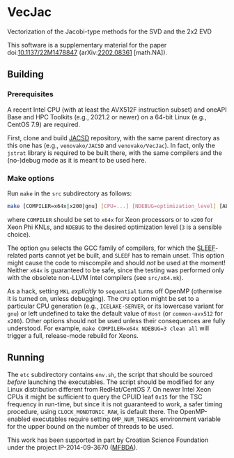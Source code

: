 # VecJac
Vectorization of the Jacobi-type methods for the SVD and the 2x2 EVD

This software is a supplementary material for the paper
doi:[10.1137/22M1478847](https://doi.org/10.1137/22M1478847 "Vectorization of a thread-parallel Jacobi singular value decomposition method")
(arXiv:[2202.08361](https://arxiv.org/abs/2202.08361 "Vectorization of a thread-parallel Jacobi singular value decomposition method") \[math.NA\]).

## Building

### Prerequisites

A recent Intel CPU (with at least the AVX512F instruction subset) and oneAPI Base and HPC Toolkits (e.g., 2021.2 or newer) on a 64-bit Linux (e.g., CentOS 7.9) are required.

First, clone and build [JACSD](https://github.com/venovako/JACSD) repository, with the same parent directory as this one has (e.g., ``venovako/JACSD`` and ``venovako/VecJac``).
In fact, only the ``jstrat`` library is required to be built there, with the same compilers and the (no-)debug mode as it is meant to be used here.

### Make options

Run ``make`` in the ``src`` subdirectory as follows:
```bash
make [COMPILER=x64x|x200|gnu] [CPU=...] [NDEBUG=optimization_level] [ABI=ilp64|lp64] [FPU=precise|strict] [WP=q|l] [MKL=sequential|intel_thread] [SLEEF=/path/to/sleef] [CR_MATH=/path/to/core-math] [all|clean|help]
```
where ``COMPILER`` should be set to ``x64x`` for Xeon processors or to ``x200`` for Xeon Phi KNLs, and ``NDEBUG`` to the desired optimization level (``3`` is a sensible choice).

The option ``gnu`` selects the GCC family of compilers, for which the [SLEEF](https://sleef.org)-related parts cannot yet be built, and ``SLEEF`` has to remain unset.
This option might cause the code to miscompile and should *not* be used at the moment!
Neither ``x64x`` is guaranteed to be safe, since the testing was performed only with the obsolete non-LLVM Intel compilers (see ``src/x64.mk``).

As a hack, setting ``MKL`` *explicitly* to ``sequential`` turns off OpenMP (otherwise it is turned on, unless debugging).
The ``CPU`` option might be set to a particular CPU generation (e.g., ``ICELAKE-SERVER``, or its lowercase variant for ``gnu``) or left undefined to take the default value of ``Host`` (or ``common-avx512`` for ``x200``).
Other options should not be used unless their consequences are fully understood.
For example, ``make COMPILER=x64x NDEBUG=3 clean all`` will trigger a full, release-mode rebuild for Xeons.

## Running

The ``etc`` subdirectory contains ``env.sh``, the script that should be sourced *before* launching the executables.
The script should be modified for any Linux distribution different from RedHat/CentOS 7.
On newer Intel Xeon CPUs it might be sufficient to query the CPUID leaf ``0x15`` for the TSC frequency in run-time, but since it is not guaranteed to work, a safer timing procedure, using ``CLOCK_MONOTONIC_RAW``, is default there.
The OpenMP-enabled executables require setting ``OMP_NUM_THREADS`` environment variable for the upper bound on the number of threads to be used.

This work has been supported in part by Croatian Science Foundation under the project IP-2014-09-3670 ([MFBDA](https://web.math.pmf.unizg.hr/mfbda/)).

